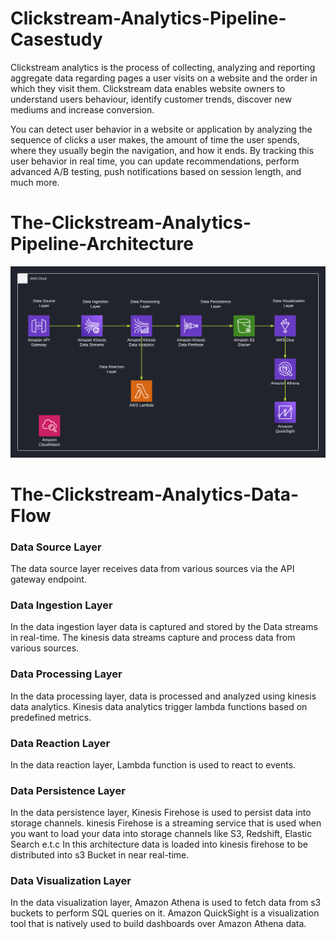 # Clickstream-Analytics-Pipeline-Casestudy
Clickstream analytics is the process of collecting, analyzing and reporting aggregate data regarding pages a user visits on a website and the order in which they visit them. Clickstream data enables website owners to understand users behaviour, identify customer trends, discover new mediums and increase conversion.

You can detect user behavior in a website or application by analyzing the sequence of clicks a user makes, the amount of time the user spends, where they usually begin the navigation, and how it ends. By tracking this user behavior in real time, you can update recommendations, perform advanced A/B testing, push notifications based on session length, and much more.

# The-Clickstream-Analytics-Pipeline-Architecture
![alt text](https://github.com/blacktechiegirl/Clickstream-Analytics-Pipeline-Casestudy/blob/main/Cloud%20Architecture%20(1).png)

# The-Clickstream-Analytics-Data-Flow
### Data Source Layer
The data source layer receives data from various sources via the API gateway endpoint.
### Data Ingestion Layer
In the data ingestion layer data is captured and stored by the Data streams in real-time. The kinesis data streams capture and process data from various sources.
### Data Processing Layer
In the data processing layer, data is processed and analyzed using kinesis data analytics. Kinesis data analytics trigger lambda functions based on predefined metrics.
### Data Reaction Layer
In the data reaction layer, Lambda function is used to react to events.
### Data Persistence Layer
In the data persistence layer,  Kinesis Firehose is used to persist data into storage channels. kinesis Firehose is a streaming service that is used when you want to load your data into storage channels like S3, Redshift, Elastic Search e.t.c In this architecture data is loaded into kinesis firehose to be distributed into s3 Bucket in near real-time.
### Data Visualization Layer
In the data visualization layer, Amazon Athena is used to fetch data from s3 buckets to perform SQL queries on it. Amazon QuickSight is a visualization tool that is natively used to build dashboards over Amazon Athena data.
